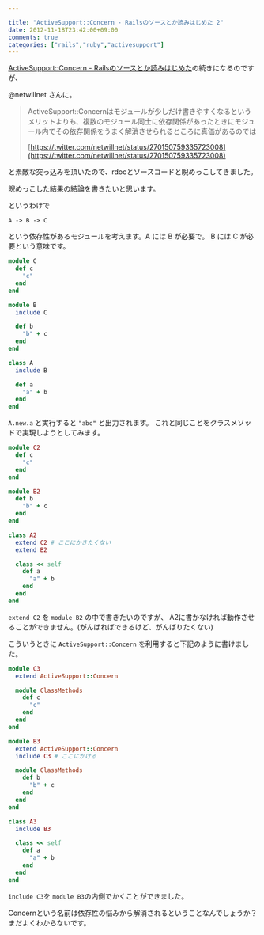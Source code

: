```yaml
---

title: "ActiveSupport::Concern - Railsのソースとか読みはじめた 2"
date: 2012-11-18T23:42:00+09:00
comments: true
categories: ["rails","ruby","activesupport"]
---
```


[ActiveSupport::Concern - Railsのソースとか読みはじめた](/blog//2012/11/14/activesupport-concern/)の続きになるのですが、

@netwillnet さんに。

> ActiveSupport::Concernはモジュールが少しだけ書きやすくなるというメリットよりも、複数のモジュール同士に依存関係があったときにモジュール内でその依存関係をうまく解消させられるところに真価があるのでは
>
> [https://twitter.com/netwillnet/status/270150759335723008](https://twitter.com/netwillnet/status/270150759335723008)

と素敵な突っ込みを頂いたので、rdocとソースコードと睨めっこしてきました。

睨めっこした結果の結論を書きたいと思います。

というわけで

    A -> B -> C

という依存性があるモジュールを考えます。A には B が必要で。 B には C が必要という意味です。

```ruby
module C
  def c
    "c"
  end
end

module B
  include C

  def b
    "b" + c
  end
end

class A
  include B

  def a
    "a" + b
  end
end
```

`A.new.a` と実行すると `"abc"` と出力されます。
これと同じことをクラスメソッドで実現しようとしてみます。

```ruby
module C2
  def c
    "c"
  end
end

module B2
  def b
    "b" + c
  end
end

class A2
  extend C2 # ここにかきたくない
  extend B2

  class << self
    def a
      "a" + b
    end
  end
end
```

`extend C2` を `module B2` の中で書きたいのですが、 A2に書かなければ動作させることができません。(がんばればできるけど、がんばりたくない)

こういうときに `ActiveSupport::Concern` を利用すると下記のように書けました。

```ruby
module C3
  extend ActiveSupport::Concern

  module ClassMethods
    def c
      "c"
    end
  end
end

module B3
  extend ActiveSupport::Concern
  include C3 # ここにかける

  module ClassMethods
    def b
      "b" + c
    end
  end
end

class A3
  include B3

  class << self
    def a
      "a" + b
    end
  end
end

```

`include C3`を `module B3`の内側でかくことができました。

Concernという名前は依存性の悩みから解消されるということなんでしょうか？まだよくわからないです。
